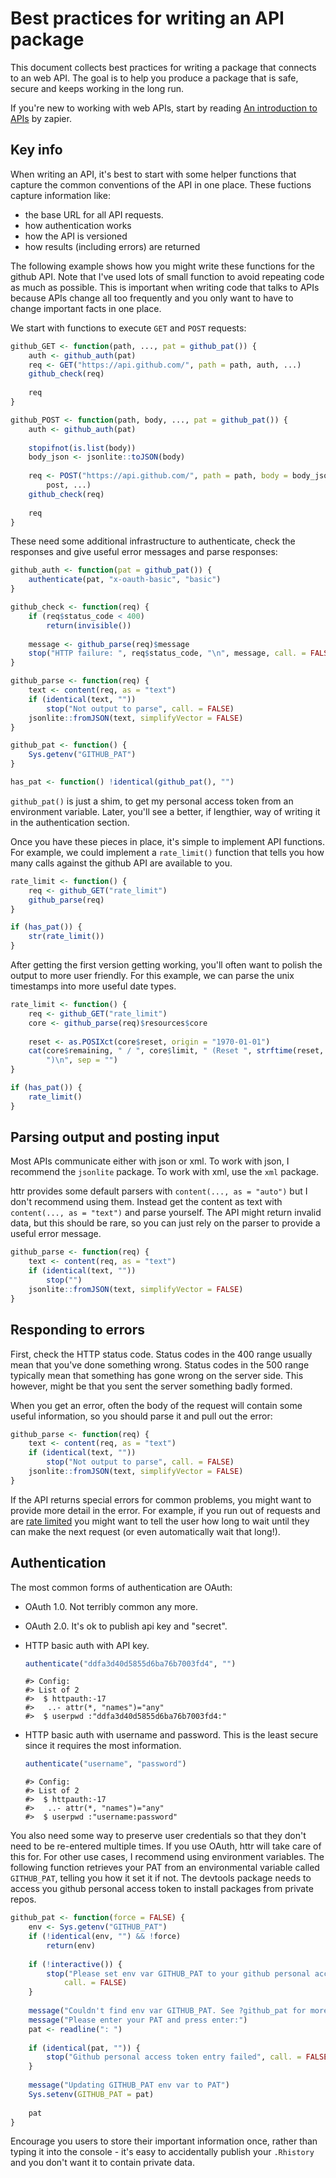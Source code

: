 <!--
%\VignetteEngine{knitr::knitr}
%\VignetteIndexEntry{Best practices for writing an API package}
-->




# Best practices for writing an API package

This document collects best practices for writing a package that connects to an web API. The goal is to help you produce a package that is safe, secure and keeps working in the long run.

If you're new to working with web APIs, start by reading [An introduction to APIs](https://zapier.com/learn/apis) by zapier.

## Key info

When writing an API, it's best to start with some helper functions that capture the common conventions of the API in one place. These fuctions capture information like:

* the base URL for all API requests.
* how authentication works
* how the API is versioned
* how results (including errors) are returned

The following example shows how you might write these functions for the github API. Note that I've used lots of small function to avoid repeating code as much as possible. This is important when writing code that talks to APIs because APIs change all too frequently and you only want to have to change important facts in one place.

We start with functions to execute `GET` and `POST` requests:


```r
github_GET <- function(path, ..., pat = github_pat()) {
    auth <- github_auth(pat)
    req <- GET("https://api.github.com/", path = path, auth, ...)
    github_check(req)
    
    req
}

github_POST <- function(path, body, ..., pat = github_pat()) {
    auth <- github_auth(pat)
    
    stopifnot(is.list(body))
    body_json <- jsonlite::toJSON(body)
    
    req <- POST("https://api.github.com/", path = path, body = body_json, auth, 
        post, ...)
    github_check(req)
    
    req
}
```


These need some additional infrastructure to authenticate, check the responses and give useful error messages and parse responses:


```r
github_auth <- function(pat = github_pat()) {
    authenticate(pat, "x-oauth-basic", "basic")
}

github_check <- function(req) {
    if (req$status_code < 400) 
        return(invisible())
    
    message <- github_parse(req)$message
    stop("HTTP failure: ", req$status_code, "\n", message, call. = FALSE)
}

github_parse <- function(req) {
    text <- content(req, as = "text")
    if (identical(text, "")) 
        stop("Not output to parse", call. = FALSE)
    jsonlite::fromJSON(text, simplifyVector = FALSE)
}

github_pat <- function() {
    Sys.getenv("GITHUB_PAT")
}

has_pat <- function() !identical(github_pat(), "")
```


`github_pat()` is just a shim, to get my personal access token from an environment variable. Later, you'll see a better, if lengthier, way of writing it in the authentication section.

Once you have these pieces in place, it's simple to implement API functions. For example, we could implement a `rate_limit()` function that tells you how many calls against the github API are available to you.


```r
rate_limit <- function() {
    req <- github_GET("rate_limit")
    github_parse(req)
}

if (has_pat()) {
    str(rate_limit())
}
```


After getting the first version getting working, you'll often want to polish the output to more user friendly. For this example, we can parse the unix timestamps into more useful date types.


```r
rate_limit <- function() {
    req <- github_GET("rate_limit")
    core <- github_parse(req)$resources$core
    
    reset <- as.POSIXct(core$reset, origin = "1970-01-01")
    cat(core$remaining, " / ", core$limit, " (Reset ", strftime(reset, "%H:%M:%S"), 
        ")\n", sep = "")
}

if (has_pat()) {
    rate_limit()
}
```


## Parsing output and posting input

Most APIs communicate either with json or xml. To work with json, I recommend the `jsonlite` package. To work with xml, use the `xml` package.

httr provides some default parsers with `content(..., as = "auto")` but I don't recommend using them. Instead get the content as text with `content(..., as = "text")` and parse yourself. The API might return invalid data, but this should be rare, so you can just rely on the parser to provide a useful error message.


```r
github_parse <- function(req) {
    text <- content(req, as = "text")
    if (identical(text, "")) 
        stop("")
    jsonlite::fromJSON(text, simplifyVector = FALSE)
}
```


## Responding to errors

First, check the HTTP status code. Status codes in the 400 range usually mean that you've done something wrong. Status codes in the 500 range typically mean that something has gone wrong on the server side. This however, might be that you sent the server something badly formed.

When you get an error, often the body of the request will contain some useful information, so you should parse it and pull out the error:


```r
github_parse <- function(req) {
    text <- content(req, as = "text")
    if (identical(text, "")) 
        stop("Not output to parse", call. = FALSE)
    jsonlite::fromJSON(text, simplifyVector = FALSE)
}
```


If the API returns special errors for common problems, you might want to provide more detail in the error. For example, if you run out of requests and are [rate limited](https://developer.github.com/v3/#rate-limiting) you might want to tell the user how long to wait until they can make the next request (or even automatically wait that long!).

## Authentication

The most common forms of authentication are OAuth:

* OAuth 1.0. Not terribly common any more.

* OAuth 2.0. It's ok to publish api key and "secret".

* HTTP basic auth with API key.

    
    ```r
    authenticate("ddfa3d40d5855d6ba76b7003fd4", "")
    ```
    
    ```
    #> Config: 
    #> List of 2
    #>  $ httpauth:-17
    #>   ..- attr(*, "names")="any"
    #>  $ userpwd :"ddfa3d40d5855d6ba76b7003fd4:"
    ```


* HTTP basic auth with username and password. This is the least secure
  since it requires the most information.

    
    ```r
    authenticate("username", "password")
    ```
    
    ```
    #> Config: 
    #> List of 2
    #>  $ httpauth:-17
    #>   ..- attr(*, "names")="any"
    #>  $ userpwd :"username:password"
    ```


You also need some way to preserve user credentials so that they don't need to be re-entered multiple times. If you use OAuth, httr will take care of this for. For other use cases, I recommend using environment variables. The following function retrieves your PAT from an environmental variable called `GITHUB_PAT`, telling you how it set it if not. The devtools package needs to access you github personal access token to install packages from private repos.


```r
github_pat <- function(force = FALSE) {
    env <- Sys.getenv("GITHUB_PAT")
    if (!identical(env, "") && !force) 
        return(env)
    
    if (!interactive()) {
        stop("Please set env var GITHUB_PAT to your github personal access token", 
            call. = FALSE)
    }
    
    message("Couldn't find env var GITHUB_PAT. See ?github_pat for more details.")
    message("Please enter your PAT and press enter:")
    pat <- readline(": ")
    
    if (identical(pat, "")) {
        stop("Github personal access token entry failed", call. = FALSE)
    }
    
    message("Updating GITHUB_PAT env var to PAT")
    Sys.setenv(GITHUB_PAT = pat)
    
    pat
}
```


Encourage you users to store their important information once, rather than typing it into the console - it's easy to accidentally publish your `.Rhistory` and you don't want it to contain private data.
